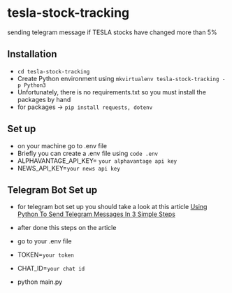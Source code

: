 # tesla-stock-tracking
sending telegram message if TESLA stocks have changed more than 5%

## Installation
- ```cd tesla-stock-tracking```
- Create Python environment using ```mkvirtualenv tesla-stock-tracking -p Python3```
- Unfortunately, there is no requirements.txt so you must install the packages by hand
- for packages -> ```pip install requests, dotenv```

##  Set up
- on your machine go to .env file
- Briefly you can create a .env file using ```code .env```
- ALPHAVANTAGE_API_KEY= ```your alphavantage api key```
- NEWS_API_KEY=```your news api key```

## Telegram Bot Set up
- for telegram bot set up you should take a look at this article [Using Python To Send Telegram Messages In 3 Simple Steps](https://medium.com/codex/using-python-to-send-telegram-messages-in-3-simple-steps-419a8b5e5e2)
- after done this steps on the article 
- go to your .env file
- TOKEN=```your token```
- CHAT_ID=```your chat id```

- python main.py
